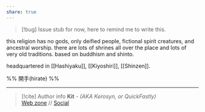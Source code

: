 ```yaml
---
share: true
---
```

> [!bug] Issue
>stub for now, here to remind me to write this.

this religion has no gods, only deified people, fictional spirit creatures, and ancestral worship. there are lots of shrines all over the place and lots of very old traditions. based on buddhism and shinto.

headquartered in [[Hashiyaku]], [[Kiyoshiri]], [[Shinzen]].

%% 開手(hirate) %%

-----
> [!cite] Author info
> **Kit** - *(AKA Kerosyn, or QuickFastly)*\
> [Web zone](https://kerosyn.link) // [Social](https://m.tripulse.link/@kit)